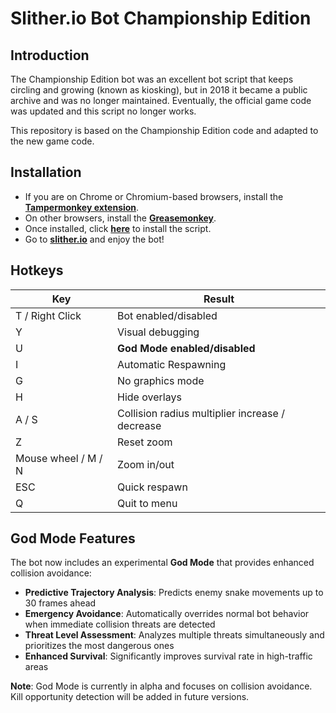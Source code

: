 # Slither.io Bot Championship Edition

## Introduction

The Championship Edition bot was an excellent bot script that keeps circling and growing (known as kiosking), but in 2018 it became a public archive and was no longer maintained.
Eventually, the official game code was updated and this script no longer works.

This repository is based on the Championship Edition code and adapted to the new game code.

## Installation

- If you are on Chrome or Chromium-based browsers, install the [**Tampermonkey extension**](https://chromewebstore.google.com/detail/tampermonkey/dhdgffkkebhmkfjojejmpbldmpobfkfo).
- On other browsers, install the [**Greasemonkey**](https://addons.mozilla.org/en-US/firefox/addon/greasemonkey/).
- Once installed, click [**here**](https://raw.githubusercontent.com/saya-0x0efe/Slither.io-bot/refs/heads/main/userscript/bot.user.js) to install the script.
- Go to [**slither.io**](http://slither.io/) and enjoy the bot!

## Hotkeys

|Key | Result |
|---|---|
| T / Right Click | Bot enabled/disabled |
| Y | Visual debugging |
| U | **God Mode enabled/disabled** |
| I | Automatic Respawning |
| G | No graphics mode |
| H | Hide overlays |
| A / S | Collision radius multiplier increase / decrease |
| Z | Reset zoom |
| Mouse wheel / M / N | Zoom in/out |
| ESC | Quick respawn |
| Q | Quit to menu |

## God Mode Features

The bot now includes an experimental **God Mode** that provides enhanced collision avoidance:

- **Predictive Trajectory Analysis**: Predicts enemy snake movements up to 30 frames ahead
- **Emergency Avoidance**: Automatically overrides normal bot behavior when immediate collision threats are detected
- **Threat Level Assessment**: Analyzes multiple threats simultaneously and prioritizes the most dangerous ones
- **Enhanced Survival**: Significantly improves survival rate in high-traffic areas

**Note**: God Mode is currently in alpha and focuses on collision avoidance. Kill opportunity detection will be added in future versions.
